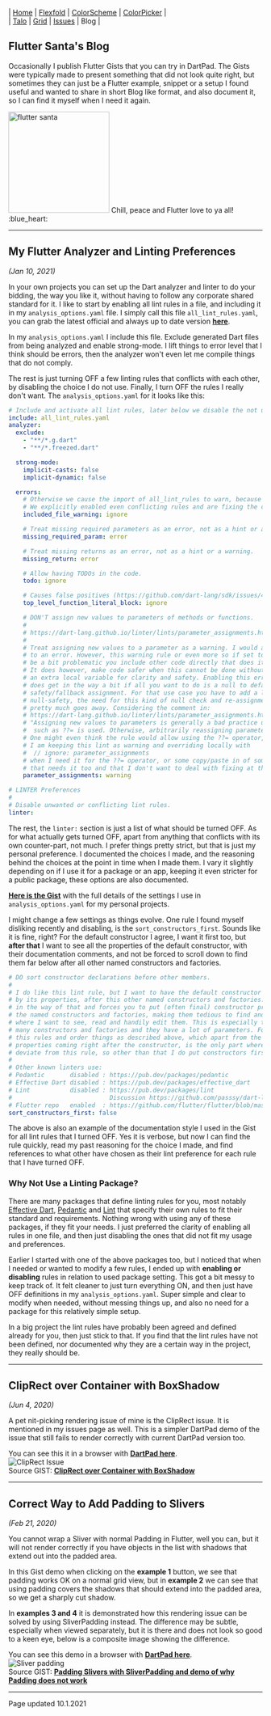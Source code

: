 | [Home](https://rydmike.com) | [Flexfold](flexfold) | [ColorScheme](colorscheme) | [ColorPicker](colorpicker) |  
| [Talo](talo)                | [Grid](gridview)     | [Issues](issues)           | Blog                       |

## Flutter Santa's Blog

Occasionally I publish Flutter Gists that you can try in DartPad. The Gists were typically made
to present something that did not look quite right, but sometimes they can just be a Flutter 
example, snippet or a setup I found useful and wanted to share in short Blog like format,
and also document it, so I can find it myself when I need it again.

<img src="https://rydmike.com/assets/flutter_santa?raw=true" alt="flutter santa" width="200"/>   
Chill, peace and Flutter love to ya all! :blue_heart:

---

## My Flutter Analyzer and Linting Preferences
*(Jan 10, 2021)*

In your own projects you can set up the Dart analyzer and linter to do your bidding, the way you like it, 
without having to follow any corporate shared standard for it. I like to start by enabling all lint rules 
in a file, and including it in my `analysis_options.yaml` file. I simply call this file `all_lint_rules.yaml`,
you can grab the latest official and always up to date version
[**here**](https://dart-lang.github.io/linter/lints/options/options.html).

In my `analysis_options.yaml` I include this file. Exclude generated Dart files from being analyzed and enable 
strong-mode. I lift things to error level that I think should be errors, then the analyzer won't even 
let me compile things that do not comply.

The rest is just turning OFF a few linting rules that conflicts with each other, by disabling the choice I 
do not use. Finally, I turn OFF the rules I really don't want. The `analysis_options.yaml` for it looks
like this:


```yaml
# Include and activate all lint rules, later below we disable the not used or desired ones.
include: all_lint_rules.yaml
analyzer:
  exclude:
    - "**/*.g.dart"
    - "**/*.freezed.dart"

  strong-mode:
    implicit-casts: false
    implicit-dynamic: false

  errors:
    # Otherwise we cause the import of all_lint_rules to warn, because of some rules conflicts.
    # We explicitly enabled even conflicting rules and are fixing the conflicts in this file.
    included_file_warning: ignore

    # Treat missing required parameters as an error, not as a hint or a warning.
    missing_required_param: error

    # Treat missing returns as an error, not as a hint or a warning.
    missing_return: error

    # Allow having TODOs in the code.
    todo: ignore

    # Causes false positives (https://github.com/dart-lang/sdk/issues/41571
    top_level_function_literal_block: ignore

    # DON'T assign new values to parameters of methods or functions.
    #
    # https://dart-lang.github.io/linter/lints/parameter_assignments.html
    #
    # Treat assigning new values to a parameter as a warning. I would almost like to set this
    # to an error. However, this warning rule or even more so if set to an error, can sometimes
    # be a bit problematic you include other code directly that does it a lot.
    # It does however, make code safer when this cannot be done without involving
    # an extra local variable for clarity and safety. Enabling this error, even as just a warning,
    # does get in the way a bit if all you want to do is a null to default value release runtime
    # safety/fallback assignment. For that use case you have to add a local rule override. With
    # null-safety, the need for this kind of null check and re-assignment to default if null,
    # pretty much goes away. Considering the comment in:
    # https://dart-lang.github.io/linter/lints/parameter_assignments.html:
    # "Assigning new values to parameters is generally a bad practice unless an operator
    #  such as ??= is used. Otherwise, arbitrarily reassigning parameters is usually a mistake."
    # One might even think the rule would allow using the ??= operator, but it does not. For now
    # I am keeping this lint as warning and overriding locally with
    #  // ignore: parameter_assignments
    # when I need it for the ??= operator, or some copy/paste in of some code that does things
    # that needs it too and that I don't want to deal with fixing at the moment.
    parameter_assignments: warning

# LINTER Preferences
#
# Disable unwanted or conflicting lint rules.
linter:
```

The rest, the `linter:` section is just a list of what should be turned OFF. As for what actually gets turned OFF, 
apart from anything that conflicts with its own 
counter-part, not much. I prefer things pretty strict, but that is just my personal preference. I documented the choices
I made, and the reasoning behind the choices at the point in time when I made them. I vary it slightly depending on if I
use it for a package or an app, keeping it even stricter for a public package, these options are also documented.

[**Here is the Gist**](https://gist.github.com/rydmike/fdb53ddd933c37d20e6f3188a936cd4c) with the full details of the 
settings I use in `analysis_options.yaml` for my personal projects.

I might change a few settings as things evolve. One rule I found myself disliking recently and disabling, is
the `sort_constructors_first`. Sounds like it is fine, right? For the default constructor I agree, I want it first
too, but **after that** I want to see all the properties of the default constructor, with their documentation 
comments, and not be forced to scroll down to find them far below after all other named constructors and factories.

```yaml
# DO sort constructor declarations before other members.
#
# I do like this lint rule, but I want to have the default constructor first, followed
# by its properties, after this other named constructors and factories. This rule gets
# in the way of that and forces you to put (often final) constructor properties after all
# the named constructors and factories, making them tedious to find and disconnected from
# where I want to see, read and handily edit them. This is especially the case if there are
# many constructors and factories and they have a lot of parameters. For now, I disable
# this rules and order things as described above, which apart from the default constructor
# properties coming right after the constructor, is the only part where I in practice
# deviate from this rule, so other than that I do put constructors first as well.
#
# Other known linters use:
# Pedantic       disabled : https://pub.dev/packages/pedantic
# Effective Dart disabled : https://pub.dev/packages/effective_dart
# Lint           disabled : https://pub.dev/packages/lint
#                           Discussion https://github.com/passsy/dart-lint/issues/1
# Flutter repo   enabled  : https://github.com/flutter/flutter/blob/master/analysis_options.yaml
sort_constructors_first: false
```

The above is also an example of the documentation style I used in the Gist for all lint rules that
I turned OFF. Yes it is verbose, but now I can find the rule quickly, read my past reasoning for the choice I made, 
and find references to what other have chosen as their lint preference for each rule that I have turned OFF.

### Why Not Use a Linting Package?

There are many packages that define linting rules for you, most notably 
[Effective Dart](https://pub.dev/packages/effective_dart), [Pedantic](https://pub.dev/packages/pedantic) and 
[Lint](https://pub.dev/packages/lint) that specify their own rules to fit their standard and requirements.
Nothing wrong with using any of these packages, if they fit your needs. I just preferred the clarity of 
enabling all rules in one file, and then just disabling the ones that did not fit my usage and preferences. 

Earlier I started with one of the above packages too, but I noticed that when I needed or wanted to modify a few 
rules, I ended up with **enabling or disabling** rules in relation to used package setting. This got a bit messy
to keep track of. It felt cleaner to just turn everything ON, and then just have OFF definitions in my 
`analysis_options.yaml`. Super simple and clear to modify when needed, without messing things up, and also no need for 
a package for this relatively simple setup.

In a big project the lint rules have probably been agreed and defined already for you, then just stick to that. If you
find that the lint rules have not been defined, nor documented why they are a certain way in the project, they really 
should be.

---

## ClipRect over Container with BoxShadow
*(Jun 4, 2020)*

A pet nit-picking rendering issue of mine is the ClipRect issue. It is mentioned in my issues page as well. This
is a simpler DartPad demo of the issue that still fails to render correctly with current DartPad version too.

You can see this it in a browser with [**DartPad here**](https://www.dartpad.dev/0c6a2412cb3222a02e25cfead9ba8d29?).  
<img src="https://rydmike.com/assets/ClipRectIssue.png?raw=true" alt="ClipRect Issue"/>  
Source GIST: [**ClipRect over Container with BoxShadow**](https://gist.github.com/rydmike/0c6a2412cb3222a02e25cfead9ba8d29)

---

## Correct Way to Add Padding to Slivers
*(Feb 21, 2020)*

You cannot wrap a Sliver with normal Padding in Flutter, well you can, but it will not render correctly if
you have objects in the list with shadows that extend out into the padded area.

In this Gist demo when clicking on the **example 1** button, we see that padding works OK on a
normal grid view, but in **example 2** we can see that using padding covers the shadows that should
extend into the padded area, so we get a sharply cut shadow.

In **examples 3 and 4** it is demonstrated how this rendering issue can be solved by using SliverPadding instead.
The difference may be subtle, especially when viewed separately, but it is there and does not look so good to a 
keen eye, below is a composite image showing the difference.

You can see this demo in a browser with [**DartPad here**](https://www.dartpad.dev/e199cb754fc08f4e1500efc96e322eee?).  
<img src="https://rydmike.com/assets/sliverpadding.png?raw=true" alt="Sliver padding"/>  
Source GIST: [**Padding Slivers with SliverPadding and demo of why Padding does not work**](https://gist.github.com/rydmike/e199cb754fc08f4e1500efc96e322eee)  


---
Page updated 10.1.2021